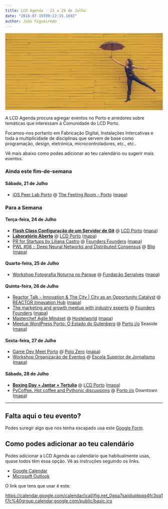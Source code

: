 ```yaml
---
title: LCD Agenda - 23 a 29 de Julho
date: "2018-07-19T09:22:15.169Z"
author: João Figueiredo
---
```


![Calendar](edu-lauton-71055-unsplash.jpg)

A LCD Agenda procura agregar eventos no Porto e arredores sobre temáticas que interessam à Comunidade do LCD Porto.

Focamos-nos portanto em Fabricação Digital, Instalações Intercativas e toda a multiplicidade de disciplinas que servem de base como programação, design, eletrónica, microcontroladores, etc., etc..

Vê mais abaixo como podes adicionar ao teu calendário ou sugerir mais eventos.


### Ainda este fim-de-semana

#### Sábado, 21 de Julho

* [iOS Peer Lab Porto](https://www.meetup.com/iOS-Peer-Lab-Porto/events/252191628/)
@ [The Feeting Room - Porto](https://www.thefeetingroom.com/pages/flagship-store)
([mapa](https://goo.gl/maps/HxwkF56HQS72))


### Para a Semana

#### Terça-feira, 24 de Julho

* **[Flash Class Configuração de um Servidor de Git](https://www.lcdporto.org/atividades/flash-class-configuracao-de-um-servidor-de-git)**
@ [LCD Porto](https://www.lcdporto.org/)
([mapa](https://goo.gl/maps/2W9kJEShP9D2))
* **[Laboratório Aberto](https://www.lcdporto.org/atividades/laboratorio-aberto)**
@ [LCD Porto](https://www.lcdporto.org/)
([mapa](https://goo.gl/maps/2W9kJEShP9D2))
* [PR for Startups by Liliana Castro](https://www.eventbrite.co.uk/e/lets-grow-again-17-tickets-47662977248) @ [Founders Founders](http://www.founders-founders.com/)
([mapa](https://maps.google.com/?cid=3857852217621409279))
* [PWL #06 :: Deep Neural Networks and Distributed Consensus](
https://www.meetup.com/Papers-We-Love-Porto/events/252595151/) 
@ [Blip](https://www.blip.pt/)
([mapa](https://maps.google.com/?cid=12241631696413520772))

#### Quarta-feira, 25 de Julho

* [Workshop Fotografia Noturna no Parque]( https://www.serralves.pt/pt/actividades/workshops-de-fotografia-noturna-no-parque-ha-luz-no-parque-2018/)
@ [Fundação Serralves](https://www.serralves.pt/)
([mapa](https://goo.gl/maps/YhnkdFyb5GQ2))

#### Quinta-feira, 26 de Julho

* [Reactor Talk - Innovation & The City | City as an Opportunity Catalyst](https://www.eventbrite.com/e/reactor-talk-innovation-the-city-city-as-an-opportunity-catalyst-tickets-48232541831)
@ [REACTOR Innovation Hub](https://reactorhub.io/)
([mapa](https://goo.gl/maps/jHDyounA2Ds))
* [The marketing and growth meetup with industry experts](https://www.facebook.com/events/249702349111750/)
@ [Founders Founders](http://www.founders-founders.com/)
([mapa](https://maps.google.com/?cid=3857852217621409279))
* [Masterchef Agile Mindset](https://www.meetup.com/Agile-Connect-Porto/events/252832262/)
@ [Hostelworld](https://www.linkedin.com/company/hostelworld-com/life/)
([mapa](https://maps.google.com/?cid=5138460051952077402))
* [Meetup WordPress Porto: O Estado do Gutenberg](https://www.meetup.com/WP-Porto/events/252700780/) 
@ [Porto i/o](http://porto.io/) Seaside
([mapa](https://maps.google.com/?cid=5216069477065432958))

#### Sexta-feira, 27 de Julho

* [Game Dev Meet Porto](https://www.meetup.com/GameDevMeetPorto/events/252709824/)
@ [Polo Zero](http://polozero.fap.pt/)
([mapa](https://maps.google.com/?cid=6452894895241246126))
* [Workshop Organização de Eventos](https://esj.pt/2221)
@ [Escola Superior de Jornalismo](https://esj.pt/)
([mapa](https://goo.gl/maps/jMMZ8oU8QRn))

#### Sábado, 28 de Julho

* **[Boxing Day + Jantar + Tertulia](https://blog.lcdporto.org/boxing-day-28-julho-2018/)**
@ [LCD Porto](https://www.lcdporto.org/)
([mapa](https://goo.gl/maps/2W9kJEShP9D2))
* [PyCoffee. Hot coffee and Pythonic discussions](https://www.meetup.com/pyporto/events/250873840/)
@ [Porto i/o](http://porto.io/) Downtown
([mapa](https://maps.google.com/?cid=12457545381001472324))


---

## Falta aqui o teu evento?

Podes suregir algo que nos tenha escapado usa este [Google Form](https://docs.google.com/forms/d/e/1FAIpQLSd_lOqzaRXBpCmAbJ9ODMuWPgkLzaN4xABgRX6HXPpDSDUB7Q/viewform?usp=sf_link).

## Como podes adicionar ao teu calendário

Podes adicionar a LCD Agenda ao calendário que habitualmente usas, quase todos têm essa opção. Vê as instruções seguindo os links.

* [Google Calendar](https://support.google.com/calendar/answer/37100?co=GENIE.Platform%3DDesktop&hl=en)
* [Microsoft Outlook](https://support.office.com/en-us/article/Import-or-subscribe-to-a-calendar-in-Outlook-com-cff1429c-5af6-41ec-a5b4-74f2c278e98c)

O link que tens que usar é este:

https://calendar.google.com/calendar/ical/jfig.net_0gpa7saiiduptpqg4fc3sq1f7c%40group.calendar.google.com/public/basic.ics